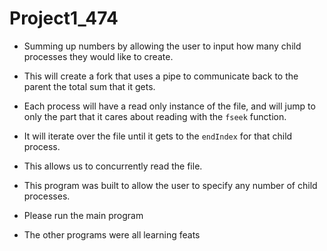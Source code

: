 # Project1_474

- Summing up numbers by allowing the user to input how many child processes they would like to create.
- This will create a fork that uses a pipe to communicate back to the parent the total sum that it gets.
- Each process will have a read only instance of the file, and will jump to only the part that it cares about reading with the `fseek` function.
- It will iterate over the file until it gets to the `endIndex` for that child process.
- This allows us to concurrently read the file.

- This program was built to allow the user to specify any number of child processes.
- Please run the main program
- The other programs were all learning feats
